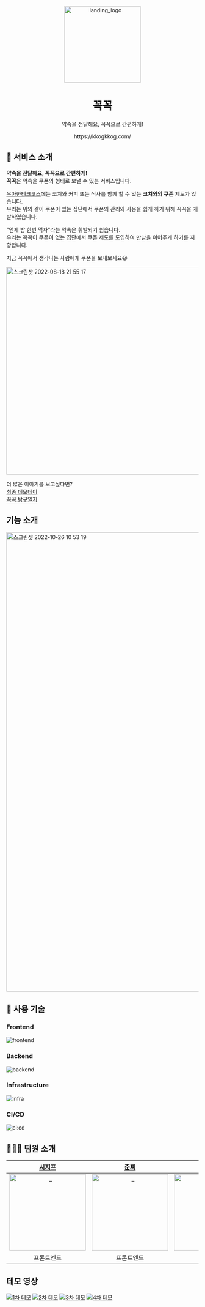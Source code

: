 <p align="middle"><img width="200" alt="landing_logo" src="https://user-images.githubusercontent.com/76774809/185396542-5f13e121-2fc9-472f-80c5-8ceb90e76844.PNG">
</p>
<h1 align="middle">꼭꼭</h1>
<p align="middle">약속을 전달해요, 꼭꼭으로 간편하게!</p>
<p align="middle">https://kkogkkog.com/</p>

## 🥇 서비스 소개
**약속을 전달해요, 꼭꼭으로 간편하게!**  
**꼭꼭**은 약속을 쿠폰의 형태로 보낼 수 있는 서비스입니다.

[우아한테크코스](https://github.com/woowacourse)에는 코치와 커피 또는 식사를 함께 할 수 있는 **코치와의 쿠폰** 제도가 있습니다.  
우리는 위와 같이 쿠폰이 있는 집단에서 쿠폰의 관리와 사용을 쉽게 하기 위해 꼭꼭을 개발하였습니다.

"언제 밥 한번 먹자"라는 약속은 휘발되기 쉽습니다.  
우리는 꼭꼭이 쿠폰이 없는 집단에서 쿠폰 제도를 도입하여 만남을 이어주게 하기를 지향합니다.

지금 꼭꼭에서 생각나는 사람에게 쿠폰을 보내보세요😃

<a href="https://kkogkkog.com">
  <img width="543" alt="스크린샷 2022-08-18 21 55 17" src="https://user-images.githubusercontent.com/76774809/185399941-57c83d9c-6605-4aef-9ccd-ca7b28da6be5.png">
</a>

더 많은 이야기를 보고싶다면?  
[최종 데모데이](https://sites.google.com/woowahan.com/woowacourse-demo-4th/프로젝트/꼭꼭)  
[꼭꼭 탐구일지](https://github.com/woowacourse-teams/2022-kkogkkog/wiki/%EA%BC%AD%EA%BC%AD%EC%9D%98-%ED%83%90%EA%B5%AC%EC%9D%BC%EC%A7%80)  

## 기능 소개
<img width="1201" alt="스크린샷 2022-10-26 10 53 19" src="https://user-images.githubusercontent.com/76774809/197916634-5ae11239-d07e-4d20-9fdd-00913bcb5ae0.png">  

## 🎯 사용 기술

### Frontend
![frontend](https://user-images.githubusercontent.com/76774809/197915536-fbc8726e-2093-47ba-9cb0-c76b671accb1.png)

### Backend
![backend](https://user-images.githubusercontent.com/76774809/197915562-d62457b8-1b92-4122-9ff6-2222b0ccca48.png)

### Infrastructure
![infra](https://user-images.githubusercontent.com/76774809/197915578-2ef286c5-1cdb-4787-8a7a-67f341b84f9b.png)

### CI/CD
![ci:cd](https://user-images.githubusercontent.com/76774809/197916408-938508b9-5273-4b21-b4d3-874079a590d9.png)

## 🧑🏻‍💻 팀원 소개

|            [시지프](https://github.com/euijinkk)             |            [준찌](https://github.com/juunzzi)             |             [아서](https://github.com/Hyunta)             |             [정](https://github.com/bugoverdose)             |              [루키](https://github.com/Wishoon)               |             [레오](https://github.com/DWL21)
| :----------------------------------------------------------: | :----------------------------------------------------------: | :----------------------------------------------------------: | :----------------------------------------------------------: | :----------------------------------------------------------: | :----------------------------------------------------------:
| <img src="https://avatars.githubusercontent.com/u/24906022?v=4" width=200px alt="_"/> | <img src="https://avatars.githubusercontent.com/u/78349600?v=4" width=200px alt="_"/> | <img src="https://avatars.githubusercontent.com/u/75936123?v=4" width=200px alt="_"/> | <img src="https://avatars.githubusercontent.com/u/73531614?v=4" width=200px alt="_"> | <img src="https://avatars.githubusercontent.com/u/48710213?v=4" width=200px alt="_"> | <img src="https://avatars.githubusercontent.com/u/76774809?v=4" width=200px alt="_">
|                          프론트엔드                         |                          프론트엔드                         |                           백엔드                           |                           백엔드                           |                           백엔드                           |                           백엔드                   

## 데모 영상
[![1차 데모](http://img.youtube.com/vi/AD5pNHNMyrA/0.jpg)](https://youtu.be/AD5pNHNMyrA)
[![2차 데모](http://img.youtube.com/vi/QVOQI4lYX6Y/0.jpg)](https://youtu.be/QVOQI4lYX6Y)
[![3차 데모](http://img.youtube.com/vi/N5IB9lCsjbI/0.jpg)](https://youtu.be/N5IB9lCsjbI)
[![4차 데모](http://img.youtube.com/vi/6jtsyPbm8CM/0.jpg)](https://youtu.be/6jtsyPbm8CM)
